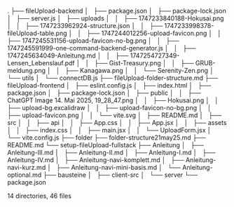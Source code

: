 .
├── fileUpload-backend
│   ├── package.json
│   ├── package-lock.json
│   ├── server.js
│   ├── uploads
│   │   ├── 1747233840188-Hokusai.png
│   │   ├── 1747233962924-structure.json
│   │   ├── 1747233998378-fileUpload-table.png
│   │   ├── 1747244012256-upload-favicon.png
│   │   ├── 1747245531156-upload-favicon-no-bg.png
│   │   ├── 1747245591999-one-command-backend-generator.js
│   │   ├── 1747245634049-Anleitung.md
│   │   ├── 1747254727349-Lensen_Lebenslauf.pdf
│   │   ├── Gist-Treasury.png
│   │   ├── GRUB-meldung.png
│   │   ├── Kanagawa.png
│   │   └── Serenity-Zen.png
│   └── utils
│       └── connectDB.js
├── fileUpload-folder-structure.md
├── fileUpload-frontend
│   ├── eslint.config.js
│   ├── index.html
│   ├── package.json
│   ├── package-lock.json
│   ├── public
│   │   ├── ChatGPT Image 14. Mai 2025, 19_28_47.png
│   │   ├── Hokusai.png
│   │   ├── upload-bg.excalidraw
│   │   ├── upload-favicon-no-bg.png
│   │   ├── upload-favicon.png
│   │   └── vite.svg
│   ├── README.md
│   ├── src
│   │   ├── api
│   │   ├── App.css
│   │   ├── App.jsx
│   │   ├── assets
│   │   ├── index.css
│   │   ├── main.jsx
│   │   └── UploadForm.jsx
│   └── vite.config.js
├── folder
├── folder-structure21may25.md
├── README.md
└── setup-fileUpload-fullstack
    ├── Anleitung
    │   ├── Anleitung-III.md
    │   ├── Anleitung-II.md
    │   ├── Anleitung-I.md
    │   ├── Anleitung-IV.md
    │   ├── Anleitung-navi-komplett.md
    │   ├── Anleitung-navi-kurz.md
    │   ├── Anleitung-navi-mini-basis.md
    │   └── Anleitung-optional.md
    ├── bausteine
    │   ├── client-src
    │   └── server
    └── package.json

14 directories, 46 files
